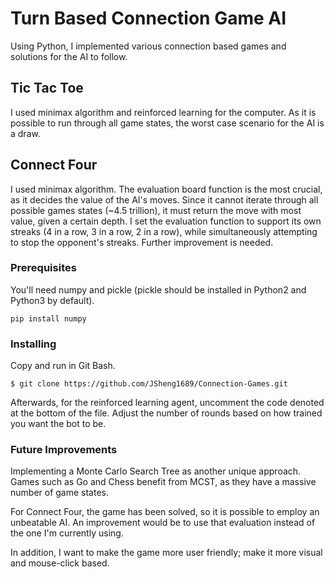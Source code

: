 # Turn Based Connection Game AI

Using Python, I implemented various connection based games and solutions for the AI to follow.

## Tic Tac Toe 
I used minimax algorithm and reinforced learning for the computer. As it is possible to run through all game states, the worst case scenario for the AI is a draw. 

## Connect Four
I used minimax algorithm. The evaluation board function is the most crucial, as it decides the value of the AI's moves. Since it cannot iterate through all possible games states (~4.5 trillion), it must return the move with most value, given a certain depth. I set the evaluation function to support its own streaks (4 in a row, 3 in a row, 2 in a row), while simultaneously attempting to stop the opponent's streaks. Further improvement is needed.


### Prerequisites
You'll need numpy and pickle (pickle should be installed in Python2 and Python3 by default).

```
pip install numpy
```

### Installing
Copy and run in Git Bash.
```
$ git clone https://github.com/JSheng1689/Connection-Games.git
```
Afterwards, for the reinforced learning agent, uncomment the code denoted at the bottom of the file. Adjust the number of rounds based on how trained you want the bot to be.

### Future Improvements
Implementing a Monte Carlo Search Tree as another unique approach. Games such as Go and Chess benefit from MCST, as they have a massive number of game states.

For Connect Four, the game has been solved, so it is possible to employ an unbeatable AI. An improvement would be to use that evaluation instead of the one I'm currently using.

In addition, I want to make the game more user friendly; make it more visual and mouse-click based.
